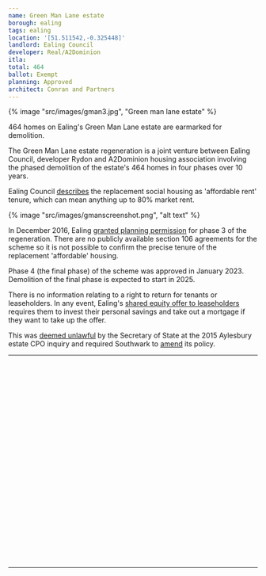 ```yaml
---
name: Green Man Lane estate 
borough: ealing
tags: ealing
location: '[51.511542,-0.325448]'
landlord: Ealing Council
developer: Real/A2Dominion
itla:
total: 464
ballot: Exempt
planning: Approved
architect: Conran and Partners
---
```

{% image "src/images/gman3.jpg", "Green man lane estate" %}

464 homes on Ealing's Green Man Lane estate are earmarked for demolition.

The Green Man Lane estate regeneration is a joint venture between Ealing Council, developer Rydon and A2Dominion housing association involving the phased demolition of the estate's 464 homes in four phases over 10 years.

Ealing Council [describes](https://www.ealing.gov.uk/info/201104/housing_regeneration/373/green_man_lane/2) the replacement social housing as 'affordable rent' tenure, which can mean anything up to 80% market rent.

{% image "src/images/gmanscreenshot.png", "alt text" %}

In December 2016, Ealing [granted planning permission](https://pam.ealing.gov.uk/online-applications/applicationDetails.do?activeTab=summary&keyVal=ODI3M8JM09L00) for phase 3 of the regeneration. There are no publicly available section 106 agreements for the scheme so it is not possible to confirm the precise tenure of the replacement 'affordable' housing.

Phase 4 (the final phase) of the scheme was approved in January 2023. Demolition of the final phase is expected to start in 2025.

There is no information relating to a right to return for tenants or leaseholders. In any event, Ealing's [shared equity offer to leaseholders](https://ealing.cmis.uk.com/ealing/Document.ashx?czJKcaeAi5tUFL1DTL2UE4zNRBcoShgo=orv9zlc1hcwmefvl%2FzC77iPz0uNaQowGhPWmce8m8fB%2FMzqMI5BQBA%3D%3D&rUzwRPf%2BZ3zd4E7Ikn8Lyw%3D%3D=pwRE6AGJFLDNlh225F5QMaQWCtPHwdhUfCZ%2FLUQzgA2uL5jNRG4jdQ%3D%3D&mCTIbCubSFfXsDGW9IXnlg%3D%3D=hFflUdN3100%3D&kCx1AnS9%2FpWZQ40DXFvdEw%3D%3D=hFflUdN3100%3D&uJovDxwdjMPoYv%2BAJvYtyA%3D%3D=ctNJFf55vVA%3D&FgPlIEJYlotS%2BYGoBi5olA%3D%3D=NHdURQburHA%3D&d9Qjj0ag1Pd993jsyOJqFvmyB7X0CSQK=ctNJFf55vVA%3D&WGewmoAfeNR9xqBux0r1Q8Za60lavYmz=ctNJFf55vVA%3D&WGewmoAfeNQ16B2MHuCpMRKZMwaG1PaO=ctNJFf55vVA%3D) requires them to invest their personal savings and take out a mortgage if they want to take up the offer.

This was [deemed unlawful](https://www.theguardian.com/society/2016/sep/16/government-blocks-controversial-plan-to-force-out-housing-estate-residents) by the Secretary of State at the 2015 Aylesbury estate CPO inquiry and required Southwark to [amend](http://moderngov.southwarksites.com/documents/s74901/Report%20Amending%20the%20shared%20equity%20rehousing%20policy%20for%20qualifying%20homeowners%20affected%20by%20regenerati.pdf) its policy.

---

<!------------THE CODE BELOW RENDERS THE MAP - DO NOT EDIT! ---------------------------->

<div id="map" style="width: 100%; height: 400px;"></div>

<script>
  var map = L.map('map').setView({{ location }}, 13);
  L.tileLayer('https://tile.openstreetmap.org/{z}/{x}/{y}.png', {
  maxZoom: 19,
attribution: '&copy; <a href="http://www.openstreetmap.org/copyright">OpenStreetMap</a>'
}).addTo(map);
var circle = L.circle({{ location }}, {
    color: 'red',
    fillColor: '#f03',
    fillOpacity: 0.5,
    radius: 500
}).addTo(map);
</script>

---
